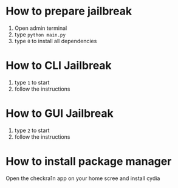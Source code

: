 # How to prepare jailbreak

1. Open admin terminal
2. type `python main.py`
3. type `0` to install all dependencies

# How to CLI Jailbreak

1. type `1` to start
2. follow the instructions

# How to GUI Jailbreak

1. type `2` to start
2. follow the instructions

# How to install package manager

Open the checkra1n app on your home scree and install cydia

